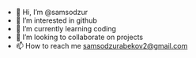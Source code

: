 - 👋 Hi, I’m @samsodzur
- 👀 I’m interested in github
- 🌱 I’m currently learning coding
- 💞️ I’m looking to collaborate on projects
- 📫 How to reach me samsodzurabekov2@gmail.com


<!---
samsodzur/samsodzur is a ✨ special ✨ repository because its `README.md` (this file) appears on your GitHub profile.
You can click the Preview link to take a look at your changes.
--->
